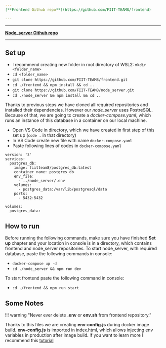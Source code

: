 ```yaml
---
[**Frontend Github repo**](https://github.com/FIIT-TEAM8/frontend)

---
```


---
[**Node_server Github repo**](https://github.com/FIIT-TEAM8/node_server)

---

## Set up
* I recommend creating new folder in root directory of WSL2: `mkdir <folder_name>`
* `cd <folder_name>`
* `git clone https://github.com/FIIT-TEAM8/frontend.git`
* `cd ./frontend && npm install && cd ..`
* `git clone https://github.com/FIIT-TEAM8/node_server.git`
* `cd ./node_server && npm install && cd ..`

Thanks to previous steps we have cloned all required repositories and installed their dependencies.
However our *node_server* uses PostreSQL. Because of that, we are going to create a *docker-compose.yaml*, which runs
an instance of this database in a container on our local machine.

* Open VS Code in directory, which we have created in first step of this set up (`code .` in that directory)
* In VS Code create new file with name `docker-compose.yaml`
* Paste following lines of codes in `docker-compose.yaml`

```
version: '3'
services:
  postgres_db:
    image: fiitteam8/postgres_db:latest
    container_name: postgres_db
    env_file:
      - ../node_server/.env
    volumes:
      - postgres_data:/var/lib/postgresql/data
    ports:
      - 5432:5432
      
volumes:
  postgres_data:
```

## How to run

Before running the following commands, make sure you have finished **Set up** chapter and your location in console is in a directory, which contains frontend and node_server repositories.
To start node_server, with required database, paste the following commands in console:

* `docker-compose up -d`
* `cd ./node_server && npm run dev`

To start frontend paste the following command in console:

* `cd ./frontend && npm run start`

## Some Notes

!!! warning "Never ever delete **.env** or **env.sh** from frontend repository."

Thanks to this files we are creating **env-config.js** during docker image build. **env-config.js** is imported in index.html, which allows injecting env variables in production after image build. If you want to learn more I recommend this [tutorial](https://www.freecodecamp.org/news/how-to-implement-runtime-environment-variables-with-create-react-app-docker-and-nginx-7f9d42a91d70/)
